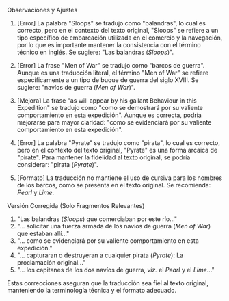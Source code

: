 Observaciones y Ajustes

1. [Error] La palabra "Sloops" se tradujo como "balandras", lo cual es correcto, pero en el contexto del texto original, "Sloops" se refiere a un tipo específico de embarcación utilizada en el comercio y la navegación, por lo que es importante mantener la consistencia con el término técnico en inglés. Se sugiere: "Las balandras (*Sloops*)".

2. [Error] La frase "Men of War" se tradujo como "barcos de guerra". Aunque es una traducción literal, el término "Men of War" se refiere específicamente a un tipo de buque de guerra del siglo XVIII. Se sugiere: "navíos de guerra (*Men of War*)".

3. [Mejora] La frase "as will appear by his gallant Behaviour in this Expedition" se tradujo como "como se demostrará por su valiente comportamiento en esta expedición". Aunque es correcta, podría mejorarse para mayor claridad: "como se evidenciará por su valiente comportamiento en esta expedición".

4. [Error] La palabra "Pyrate" se tradujo como "pirata", lo cual es correcto, pero en el contexto del texto original, "Pyrate" es una forma arcaica de "pirate". Para mantener la fidelidad al texto original, se podría considerar: "pirata (*Pyrate*)".

5. [Formato] La traducción no mantiene el uso de cursiva para los nombres de los barcos, como se presenta en el texto original. Se recomienda: *Pearl* y *Lime*.

Versión Corregida (Solo Fragmentos Relevantes)

1. "Las balandras (*Sloops*) que comerciaban por este río..."
2. "... solicitar una fuerza armada de los navíos de guerra (*Men of War*) que estaban allí..."
3. "... como se evidenciará por su valiente comportamiento en esta expedición."
4. "... capturaran o destruyeran a cualquier pirata (*Pyrate*): La proclamación original..."
5. "... los capitanes de los dos navíos de guerra, *viz.* el *Pearl* y el *Lime*..."

Estas correcciones aseguran que la traducción sea fiel al texto original, manteniendo la terminología técnica y el formato adecuado.